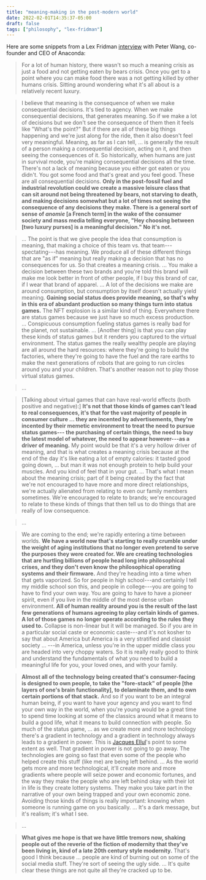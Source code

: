 ```yaml
---
title: "meaning-making in the post-modern world"
date: 2022-02-01T14:35:37-05:00
draft: false
tags: ["philosophy", "lex-fridman"]
---
```


Here are some snippets from a Lex Fridman [interview](https://lexfridman.com/peter-wang/) with Peter Wang, co-founder and CEO of Anaconda:

> For a lot of human history, there wasn't so much a meaning crisis as just a food and not getting eaten by bears crisis. Once you get to a point where you can make food there was a not getting killed by other humans crisis. Sitting around wondering what it's all about is a relatively recent luxury.

> I believe that meaning is the consequence of when we make consequential decisions. It's tied to agency. When we make consequential decisions, that generates meaning. So if we make a lot of decisions but we don't see the consequence of them then it feels like "What's the point?" But if there are all of these big things happening and we're just along for the ride, then it also doesn't feel very meaningful. Meaning, as far as I can tell, ... is generally the result of a person making a consequential decision, acting on it, and then seeing the consequences of it. So historically, when humans are just in survival mode, you're making consequential decisions all the time. There's not a lack of meaning because you either got eaten or you didn't. You got some food and that's great and you feel good. These are all consequential decisions. **Only in the post-fossil fuel and industrial revolution could we create a massive leisure class that can sit around not being threatened by bears, not starving to death, and making decisions somewhat but a lot of times not seeing the consequence of any decisions they make. There is a general sort of sense of *anomie* [a French term] in the wake of the consumer society and mass media telling everyone, "Hey choosing between [two luxury purses] is a meaningful decision." No it's not.**

> ... The point is that we give people the idea that consumption is meaning, that making a choice of this team vs. that team---spectating---has meaning. We produce all of these different things that are "as if" meaning but really making a decision that has no consequences for us. So that creates a meaning crisis. ... You make a decision between these two brands and you're told this brand will make me look better in front of other people, if I buy this brand of car, if I wear that brand of apparel. ... A lot of the decisions we make are around consumption, but consumption by itself doesn't actually yield meaning. **Gaining social status does provide meaning, so that's why in this era of abundant production so many things turn into status games.** The NFT explosion is a similar kind of thing. Everywhere there are status games because we just have so much excess production. ... Conspicuous consumption fueling status games is really bad for the planet, not sustainable. ... [Another thing] is that you can play these kinds of status games but it renders you captured to the virtual environment. The status games the really wealthy people are playing are all around the hard resources: where they're going to build the factories, where they're going to have the fuel and the rare earths to make the next generations of robots that are going to run circles around you and your children. That's another reason not to play those virtual status games.

> ...

> [Talking about virtual games that can have real-world effects (both positive and negative):] **It's not that those kinds of games can't lead to real consequences, it's that for the vast majority of people in consumer culture ... they are incented by advertisements, they're incented by their memetic environment to treat the need to pursue status games--- the purchasing of certain things, the need to buy the latest model of whatever, the need to appear however---as a driver of meaning.** My point would be that it's a very hollow driver of meaning, and that is what creates a meaning crisis because at the end of the day it's like eating a lot of empty calories: it tasted good going down, ... but man it was not enough protein to help build your muscles. And you kind of feel that in your gut. ... That's what I mean about the meaning crisis; part of it being created by the fact that we're not encouraged to have more and more direct relationships, we're actually alienated from relating to even our family members sometimes. We're encouraged to relate to brands; we're encouraged to relate to these kinds of things that then tell us to do things that are really of low consequence.

> ...

> We are coming to the end; we're rapidly entering a time between worlds. **We have a world now that's starting to really crumble under the weight of aging institutions that no longer even pretend to serve the purposes they were created for. We are creating technologies that are hurtling billions of people head long into philosophical crises, and they don't even know the philosophical operating systems and their firmware.** And they're heading into a time when that gets vaporized. So for people in high school---and certainly I tell my middle school son this, and people in college---you are going to have to find your own way. You are going to have to have a pioneer spirit, even if you live in the middle of the most dense urban environment. **All of human reality around you is the result of the last few generations of humans agreeing to play certain kinds of games. A lot of those games no longer operate according to the rules they used to.** Collapse is non-linear but it will be managed. So if you are in a particular social caste or economic caste---and it's not kosher to say that about America but America is a very stratified and classist society ... ---in America, unless you're in the upper middle class you are headed into very choppy waters. So it is really really good to think and understand the fundamentals of what you need to build a meaningful life for you, your loved ones, and with your family.

> **Almost all of the technology being created that's consumer-facing is designed to own people, to take the "fore-stack" of people [the layers of one's brain functionality], to delaminate them, and to own certain portions of that stack.** And so if you want to be an integral human being, if you want to have your agency and you want to find your own way in the world, when you're young would be a great time to spend time looking at some of the classics around what it means to build a good life, what it means to build connection with people. So much of the status game, ... as we create more and more technology there's a gradient in technology and a gradient in technology always leads to a gradient in power. This is [Jacques Ellul](https://en.wikipedia.org/wiki/Jacques_Ellul)'s point to some extent as well. That gradient in power is not going to go away. The technologies are going so fast that even some of the people who helped create this stuff (like me) are being left behind. ... As the world gets more and more technological, it'll create more and more gradients where people will seize power and economic fortunes, and the way they make the people who are left behind okay with their lot in life is they create lottery systems. They make you take part in the narrative of your own being trapped and your own economic zone. Avoiding those kinds of things is really important: knowing when someone is running game on you basically. ... It's a dark message, but it's realism; it's what I see.

> ...

> **What gives me hope is that we have little tremors now, shaking people out of the reverie of the fiction of modernity that they've been living in, kind of a late 20th century style modernity.** That's good I think because ... people are kind of burning out on some of the social media stuff. They're sort of seeing the ugly side. ... It's quite clear these things are not quite all they're cracked up to be.
